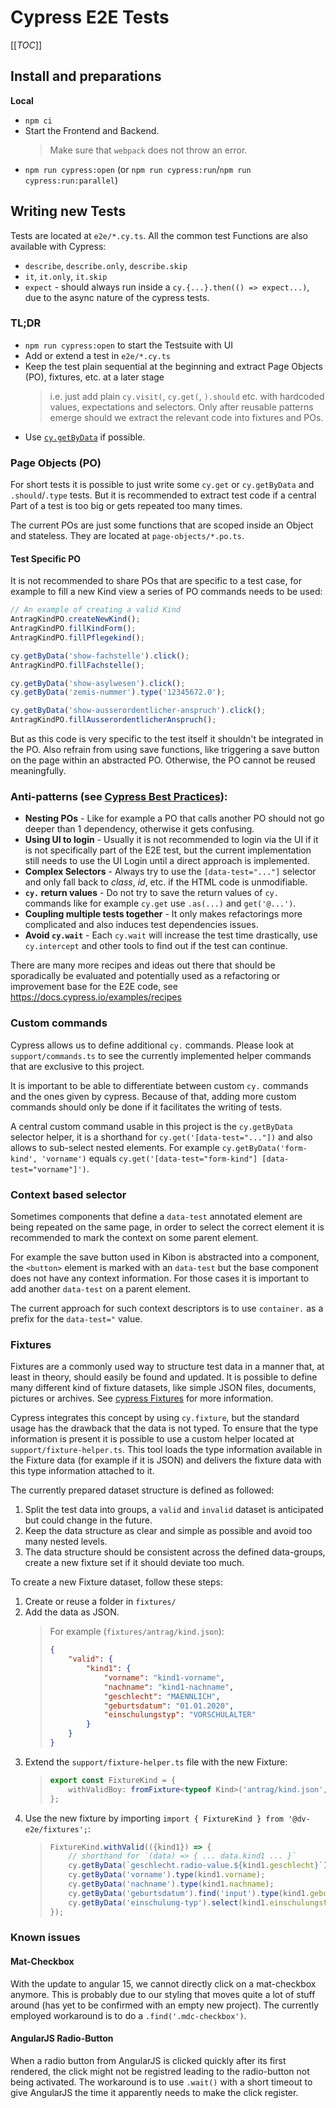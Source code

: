 # Cypress E2E Tests

[[_TOC_]]

## Install and preparations

**Local**

-   `npm ci`
-   Start the Frontend and Backend.
    > Make sure that `webpack` does not throw an error.
-   `npm run cypress:open` (or `npm run cypress:run`/`npm run cypress:run:parallel`)

## Writing new Tests

Tests are located at `e2e/*.cy.ts`. All the common test Functions are also available with Cypress:

-   `describe`, `describe.only`, `describe.skip`
-   `it`, `it.only`, `it.skip`
-   `expect` - should always run inside a `cy.{...}.then(() => expect...)`, due to the async nature of the cypress tests.

### TL;DR

-   `npm run cypress:open` to start the Testsuite with UI
-   Add or extend a test in `e2e/*.cy.ts`
-   Keep the test plain sequential at the beginning and extract Page Objects (PO), fixtures, etc. at a later stage
    > i.e. just add plain `cy.visit(`, `cy.get(`, `).should` etc. with hardcoded values, expectations and selectors.
    > Only after reusable patterns emerge should we extract the relevant code into fixtures and POs.
-   Use [`cy.getByData`](#dv-get-by-id) if possible.

### Page Objects (PO)

For short tests it is possible to just write some `cy.get` or `cy.getByData` and `.should`/`.type` tests.
But it is recommended to extract test code if a central Part of a test is too big or gets repeated too many times.

The current POs are just some functions that are scoped inside an Object and stateless.
They are located at `page-objects/*.po.ts`.

#### Test Specific PO

It is not recommended to share POs that are specific to a test case, for example to fill a new Kind view a series of PO commands
needs to be used:

```typescript
// An example of creating a valid Kind
AntragKindPO.createNewKind();
AntragKindPO.fillKindForm();
AntragKindPO.fillPflegekind();

cy.getByData('show-fachstelle').click();
AntragKindPO.fillFachstelle();

cy.getByData('show-asylwesen').click();
cy.getByData('zemis-nummer').type('12345672.0');

cy.getByData('show-ausserordentlicher-anspruch').click();
AntragKindPO.fillAusserordentlicherAnspruch();
```

But as this code is very specific to the test itself it shouldn't be integrated in the PO. Also refrain from using save functions,
like triggering a save button on the page within an abstracted PO. Otherwise, the PO cannot be reused meaningfully.

### Anti-patterns (see [Cypress Best Practices](https://docs.cypress.io/guides/references/best-practices)):

-   **Nesting POs** - Like for example a PO that calls another PO should not go deeper than 1 dependency, otherwise it gets
    confusing.
-   **Using UI to login** - Usually it is not recommended to login via the UI if it is not specifically part of the E2E test, but
    the current implementation still needs to use the UI Login until a direct approach is implemented.
-   **Complex Selectors** - Always try to use the `[data-test="..."]` selector and only fall back to _class_, _id_, etc. if the HTML
    code is unmodifiable.
-   **`cy.` return values** - Do not try to save the return values of `cy.` commands like for example `cy.get` use `.as(...)` and
    `get('@...')`.
-   **Coupling multiple tests together** - It only makes refactorings more complicated and also induces test dependencies issues.
-   **Avoid `cy.wait`** - Each `cy.wait` will increase the test time drastically, use `cy.intercept` and other tools to find out if
    the test can continue.

There are many more recipes and ideas out there that should be sporadically be evaluated and potentially used as a refactoring or
improvement base for the E2E code, see https://docs.cypress.io/examples/recipes

### Custom commands

Cypress allows us to define additional `cy.` commands. Please look at `support/commands.ts` to see the currently implemented
helper commands that are exclusive to this project.

It is important to be able to differentiate between custom `cy.` commands and the ones given by cypress. Because of that, adding
more custom commands should only be done if it facilitates the writing of tests.

<span id="dv-get-by-id"></span>A central custom command usable in this project is the `cy.getByData` selector helper, it is a shorthand for
`cy.get('[data-test="..."])` and also allows to sub-select nested elements. For example `cy.getByData('form-kind', 'vorname')`
equals `cy.get('[data-test="form-kind"] [data-test="vorname"]')`.

### Context based selector

Sometimes components that define a `data-test` annotated element are being repeated on the same page, in order to select the
correct element it is recommended to mark the context on some parent element.

For example the save button used in Kibon is abstracted into a component, the `<button>` element is marked with an `data-test`
but the base component does not have any context information. For those cases it is important to add another `data-test` on a
parent element.

The current approach for such context descriptors is to use `container.` as a prefix for the `data-test="` value.

### Fixtures

Fixtures are a commonly used way to structure test data in a manner that, at least in theory, should easily be found and updated.
It is possible to define many different kind of fixture datasets, like simple JSON files, documents, pictures or archives. See
[cypress Fixtures](https://docs.cypress.io/api/commands/fixture#Examples) for more information.

Cypress integrates this concept by using `cy.fixture`, but the standard usage has the drawback that the data is not typed. To
ensure that the type information is present it is possible to use a custom helper located at `support/fixture-helper.ts`. This
tool loads the type information available in the Fixture data (for example if it is JSON) and delivers the fixture data with this
type information attached to it.

The currently prepared dataset structure is defined as followed:

1. Split the test data into groups, a `valid` and `invalid` dataset is anticipated but could change in the future.
2. Keep the data structure as clear and simple as possible and avoid too many nested levels.
3. The data structure should be consistent across the defined data-groups, create a new fixture set if it should deviate too much.

To create a new Fixture dataset, follow these steps:

1. Create or reuse a folder in `fixtures/`
2. Add the data as JSON.
    > For example (`fixtures/antrag/kind.json`):
    >
    > ```json
    > {
    >     "valid": {
    >         "kind1": {
    >             "vorname": "kind1-vorname",
    >             "nachname": "kind1-nachname",
    >             "geschlecht": "MAENNLICH",
    >             "geburtsdatum": "01.01.2020",
    >             "einschulungstyp": "VORSCHULALTER"
    >         }
    >     }
    > }
    > ```
3. Extend the `support/fixture-helper.ts` file with the new Fixture:
    > ```typescript
    > export const FixtureKind = {
    >     withValidBoy: fromFixture<typeof Kind>('antrag/kind.json', 'valid')
    > };
    > ```
4. Use the new fixture by importing `import { FixtureKind } from '@dv-e2e/fixtures';`:
    > ```typescript
    > FixtureKind.withValid(({kind1}) => {
    >     // shorthand for `(data) => { ... data.kind1 ... }`
    >     cy.getByData(`geschlecht.radio-value.${kind1.geschlecht}`).click();
    >     cy.getByData('vorname').type(kind1.vorname);
    >     cy.getByData('nachname').type(kind1.nachname);
    >     cy.getByData('geburtsdatum').find('input').type(kind1.geburtsdatum);
    >     cy.getByData('einschulung-typ').select(kind1.einschulungstyp);
    > });
    > ```

### Known issues

#### Mat-Checkbox

With the update to angular 15, we cannot directly click on a mat-checkbox anymore. This is probably
due to our styling that moves quite a lot of stuff around (has yet to be confirmed with an empty
new project). The currently employed workaround is to do a `.find('.mdc-checkbox')`.

#### AngularJS Radio-Button

When a radio button from AngularJS is clicked quickly after its first rendered, the click might
not be registred leading to the radio-button not being activated. The workaround is to use
`.wait()` with a short timeout to give AngularJS the time it apparently needs to make the click
register.
